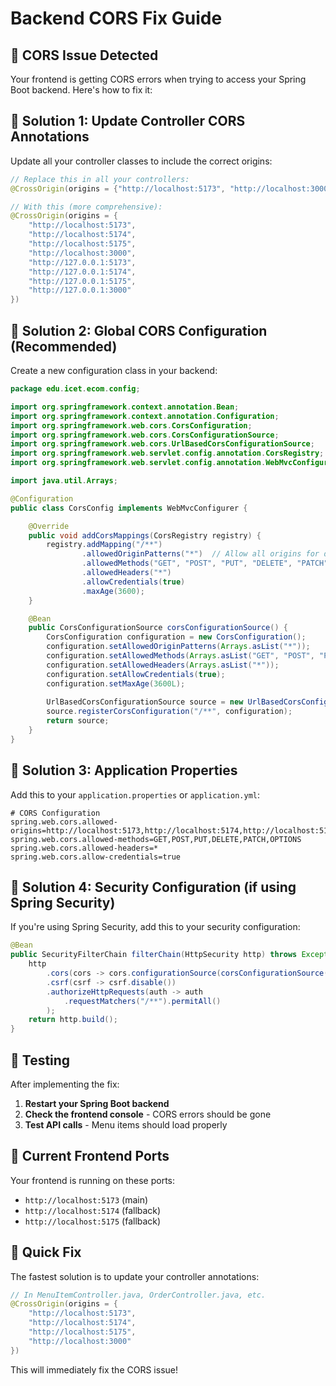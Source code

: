 # Backend CORS Fix Guide

## 🚨 CORS Issue Detected

Your frontend is getting CORS errors when trying to access your Spring Boot backend. Here's how to fix it:

## 🔧 Solution 1: Update Controller CORS Annotations

Update all your controller classes to include the correct origins:

```java
// Replace this in all your controllers:
@CrossOrigin(origins = {"http://localhost:5173", "http://localhost:3000"})

// With this (more comprehensive):
@CrossOrigin(origins = {
    "http://localhost:5173", 
    "http://localhost:5174", 
    "http://localhost:5175", 
    "http://localhost:3000",
    "http://127.0.0.1:5173",
    "http://127.0.0.1:5174", 
    "http://127.0.0.1:5175",
    "http://127.0.0.1:3000"
})
```

## 🔧 Solution 2: Global CORS Configuration (Recommended)

Create a new configuration class in your backend:

```java
package edu.icet.ecom.config;

import org.springframework.context.annotation.Bean;
import org.springframework.context.annotation.Configuration;
import org.springframework.web.cors.CorsConfiguration;
import org.springframework.web.cors.CorsConfigurationSource;
import org.springframework.web.cors.UrlBasedCorsConfigurationSource;
import org.springframework.web.servlet.config.annotation.CorsRegistry;
import org.springframework.web.servlet.config.annotation.WebMvcConfigurer;

import java.util.Arrays;

@Configuration
public class CorsConfig implements WebMvcConfigurer {

    @Override
    public void addCorsMappings(CorsRegistry registry) {
        registry.addMapping("/**")
                .allowedOriginPatterns("*")  // Allow all origins for development
                .allowedMethods("GET", "POST", "PUT", "DELETE", "PATCH", "OPTIONS")
                .allowedHeaders("*")
                .allowCredentials(true)
                .maxAge(3600);
    }

    @Bean
    public CorsConfigurationSource corsConfigurationSource() {
        CorsConfiguration configuration = new CorsConfiguration();
        configuration.setAllowedOriginPatterns(Arrays.asList("*"));
        configuration.setAllowedMethods(Arrays.asList("GET", "POST", "PUT", "DELETE", "PATCH", "OPTIONS"));
        configuration.setAllowedHeaders(Arrays.asList("*"));
        configuration.setAllowCredentials(true);
        configuration.setMaxAge(3600L);
        
        UrlBasedCorsConfigurationSource source = new UrlBasedCorsConfigurationSource();
        source.registerCorsConfiguration("/**", configuration);
        return source;
    }
}
```

## 🔧 Solution 3: Application Properties

Add this to your `application.properties` or `application.yml`:

```properties
# CORS Configuration
spring.web.cors.allowed-origins=http://localhost:5173,http://localhost:5174,http://localhost:5175,http://localhost:3000
spring.web.cors.allowed-methods=GET,POST,PUT,DELETE,PATCH,OPTIONS
spring.web.cors.allowed-headers=*
spring.web.cors.allow-credentials=true
```

## 🔧 Solution 4: Security Configuration (if using Spring Security)

If you're using Spring Security, add this to your security configuration:

```java
@Bean
public SecurityFilterChain filterChain(HttpSecurity http) throws Exception {
    http
        .cors(cors -> cors.configurationSource(corsConfigurationSource()))
        .csrf(csrf -> csrf.disable())
        .authorizeHttpRequests(auth -> auth
            .requestMatchers("/**").permitAll()
        );
    return http.build();
}
```

## 🧪 Testing

After implementing the fix:

1. **Restart your Spring Boot backend**
2. **Check the frontend console** - CORS errors should be gone
3. **Test API calls** - Menu items should load properly

## 📝 Current Frontend Ports

Your frontend is running on these ports:
- `http://localhost:5173` (main)
- `http://localhost:5174` (fallback)
- `http://localhost:5175` (fallback)

## 🎯 Quick Fix

The fastest solution is to update your controller annotations:

```java
// In MenuItemController.java, OrderController.java, etc.
@CrossOrigin(origins = {
    "http://localhost:5173", 
    "http://localhost:5174", 
    "http://localhost:5175", 
    "http://localhost:3000"
})
```

This will immediately fix the CORS issue!
